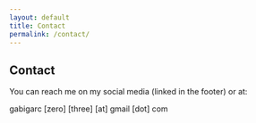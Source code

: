 ```yaml
---
layout: default
title: Contact
permalink: /contact/
---
```


## Contact

You can reach me on my social media (linked in the footer) or at:

gabigarc [zero] [three] [at] gmail [dot] com